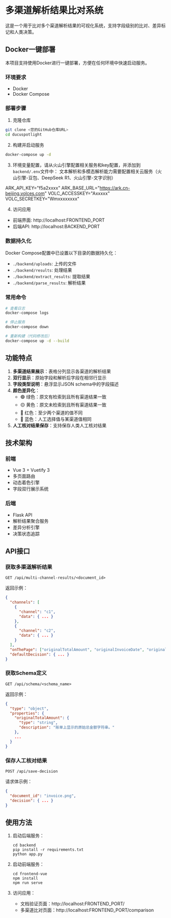 # 多渠道解析结果比对系统

这是一个用于比对多个渠道解析结果的可视化系统，支持字段级别的比对、差异标记和人类决策。

## Docker一键部署

本项目支持使用Docker进行一键部署，方便在任何环境中快速启动服务。

### 环境要求

- Docker
- Docker Compose

### 部署步骤

1. 克隆仓库
```bash
git clone <您的GitHub仓库URL>
cd ducuspotlight
```

2. 构建并启动服务
```bash
docker-compose up -d
```
3. 环境变量配置，请从火山引擎配置相关服务和key配置，并添加到`backend/.env`文件中：
文本解析和多模态解析能力需要配置相关云服务（火山引擎-豆包、DeepSeek R1、火山引擎-文字识别）

ARK_API_KEY="f5a2xxxx"
ARK_BASE_URL="https://ark.cn-beijing.volces.com"
VOLC_ACCESSKEY="Axxxxx"
VOLC_SECRETKEY="Wmxxxxxxxx" 

4. 访问应用
- 前端界面: http://localhost:FRONTEND_PORT
- 后端API: http://localhost:BACKEND_PORT

### 数据持久化

Docker Compose配置中已设置以下目录的数据持久化：
- `./backend/uploads`: 上传的文件
- `./backend/results`: 处理结果
- `./backend/extract_results`: 提取结果
- `./backend/parse_results`: 解析结果

### 常用命令

```bash
# 查看日志
docker-compose logs

# 停止服务
docker-compose down

# 重新构建（代码修改后）
docker-compose up -d --build
```

## 功能特点

1. **多渠道结果展示**：表格分列显示各渠道的解析结果
2. **双行显示**：原始字段和解析后字段在相邻行显示
3. **字段类型说明**：悬浮显示JSON schema中的字段描述
4. **颜色差异化**：
   - 🟢 绿色：原文有检索到且所有渠道结果一致
   - 🟡 黄色：原文未检索到且所有渠道结果一致
   - 🔴 红色：至少两个渠道的值不同
   - 🔵 蓝色：人工选择值与某渠道值相同
5. **人工核对结果保存**：支持保存人类人工核对结果

## 技术架构

### 前端

- Vue 3 + Vuetify 3
- 多页面路由
- 动态着色引擎
- 字段双行展示系统

### 后端

- Flask API
- 解析结果聚合服务
- 差异分析引擎
- 决策状态追踪

## API接口

### 获取多渠道解析结果

```
GET /api/multi-channel-results/<document_id>
```

返回示例：
```json
{
  "channels": [
    {
      "channel": "c1",
      "data": { ... }
    },
    {
      "channel": "c2",
      "data": { ... }
    }
  ],
  "onThePage": ["originalTotalAmount", "originalInvoiceDate", "originalBillingPeriod", "invoiceNumber"],
  "defaultDecision": { ... }
}
```

### 获取Schema定义

```
GET /api/schema/<schema_name>
```

返回示例：
```json
{
  "type": "object",
  "properties": {
    "originalTotalAmount": {
      "type": "string",
      "description": "账单上显示的原始总金额字符串。"
    },
    ...
  }
}
```

### 保存人工核对结果

```
POST /api/save-decision
```

请求体示例：
```json
{
  "document_id": "invoice.png",
  "decision": { ... }
}
```

## 使用方法

1. 启动后端服务：
   ```
   cd backend
   pip install -r requirements.txt
   python app.py
   ```

2. 启动前端服务：
   ```
   cd frontend-vue
   npm install
   npm run serve
   ```

3. 访问应用：
   - 文档验证页面：http://localhost:FRONTEND_PORT/
   - 多渠道比对页面：http://localhost:FRONTEND_PORT/comparison